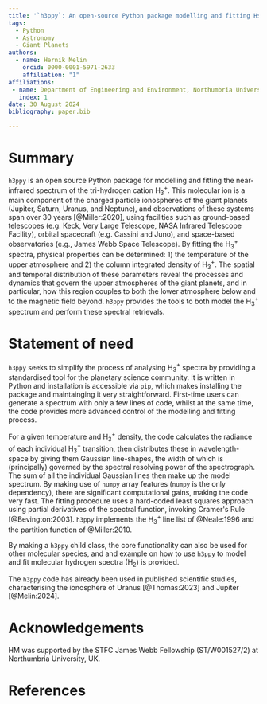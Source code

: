 ```yaml
---
title: '`h3ppy`: An open-source Python package modelling and fitting H$_3^+$ spectra'
tags:
  - Python
  - Astronomy
  - Giant Planets
authors:
  - name: Hernik Melin
    orcid: 0000-0001-5971-2633
    affiliation: "1" 
affiliations:
 - name: Department of Engineering and Environment, Northumbria University, UK
   index: 1
date: 30 August 2024
bibliography: paper.bib

---
```


# Summary

`h3ppy` is an open source Python package for modelling and fitting the near-infrared spectrum of the tri-hydrogen cation H$_3^+$. This molecular ion is a main component of the charged particle ionospheres of the giant planets (Jupiter, Saturn, Uranus, and Neptune), and observations of these systems span over 30 years [@Miller:2020], using facilities such as ground-based telescopes (e.g. Keck, Very Large Telescope, NASA Infrared Telescope Facility), orbital spacecraft (e.g. Cassini and Juno), and space-based observatories (e.g., James Webb Space Telescope). By fitting the H$_3^+$ spectra, physical properties can be determined: 1) the temperature of the upper atmosphere and 2) the column integrated density of H$_3^+$. The spatial and temporal distribution of these parameters reveal the processes and dynamics that govern the upper atmospheres of the giant planets, and in particular, how this region couples to both the lower atmosphere below and to the magnetic field beyond. `h3ppy` provides the tools to both model the H$_3^+$ spectrum and perform these spectral retrievals. 

# Statement of need

`h3ppy` seeks to simplify the process of analysing H$_3^+$ spectra by providing a standardised tool for the planetary science community. It is written in Python and installation is accessible via `pip`, which makes installing the package and maintainging it very straightforward. First-time users can generate a spectrum with only a few lines of code, whilst at the same time, the code provides more advanced control of the modelling and fitting process. 

For a given temperature and H$_3^+$ density, the code calculates the radiance of each individual H$_3^+$ transition, then distributes these in wavelength-space by giving them Gaussian line-shapes, the width of which is (principally) governed by the spectral resolving power of the spectrograph. The sum of all the individual Gaussian lines then make up the model spectrum. By making use of `numpy` array features (`numpy` is the only dependency), there are significant computational gains, making the code very fast. The fitting procedure uses a hard-coded least squares approach using partial derivatives of the spectral function, invoking Cramer's Rule [@Bevington:2003]. `h3ppy` implements the H$_3^+$ line list of @Neale:1996 and the partition function of @Miller:2010. 

By making a `h3ppy` child class, the core functionality can also be used for other molecular species, and and example on how to use `h3ppy` to model and fit molecular hydrogen spectra (H$_2$) is provided. 

The `h3ppy` code has already been used in published scientific studies, characterising the ionosphere of Uranus [@Thomas:2023] and Jupiter [@Melin:2024]. 

# Acknowledgements

HM was supported by the STFC James Webb Fellowship (ST/W001527/2) at Northumbria University, UK.

# References